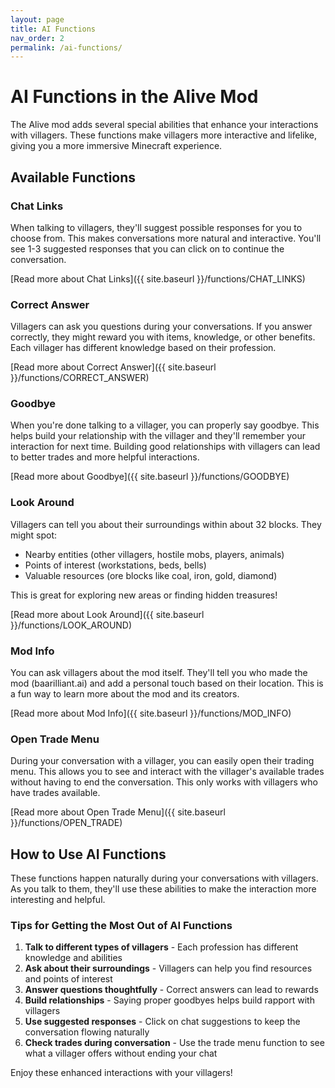```yaml
---
layout: page
title: AI Functions
nav_order: 2
permalink: /ai-functions/
---
```


# AI Functions in the Alive Mod

The Alive mod adds several special abilities that enhance your interactions with villagers. These functions make villagers more interactive and lifelike, giving you a more immersive Minecraft experience.

## Available Functions

### Chat Links

When talking to villagers, they'll suggest possible responses for you to choose from. This makes conversations more natural and interactive. You'll see 1-3 suggested responses that you can click on to continue the conversation.

[Read more about Chat Links]({{ site.baseurl }}/functions/CHAT_LINKS)

### Correct Answer

Villagers can ask you questions during your conversations. If you answer correctly, they might reward you with items, knowledge, or other benefits. Each villager has different knowledge based on their profession.

[Read more about Correct Answer]({{ site.baseurl }}/functions/CORRECT_ANSWER)

### Goodbye

When you're done talking to a villager, you can properly say goodbye. This helps build your relationship with the villager and they'll remember your interaction for next time. Building good relationships with villagers can lead to better trades and more helpful interactions.

[Read more about Goodbye]({{ site.baseurl }}/functions/GOODBYE)

### Look Around

Villagers can tell you about their surroundings within about 32 blocks. They might spot:

- Nearby entities (other villagers, hostile mobs, players, animals)
- Points of interest (workstations, beds, bells)
- Valuable resources (ore blocks like coal, iron, gold, diamond)

This is great for exploring new areas or finding hidden treasures!

[Read more about Look Around]({{ site.baseurl }}/functions/LOOK_AROUND)

### Mod Info

You can ask villagers about the mod itself. They'll tell you who made the mod (baarilliant.ai) and add a personal touch based on their location. This is a fun way to learn more about the mod and its creators.

[Read more about Mod Info]({{ site.baseurl }}/functions/MOD_INFO)

### Open Trade Menu

During your conversation with a villager, you can easily open their trading menu. This allows you to see and interact with the villager's available trades without having to end the conversation. This only works with villagers who have trades available.

[Read more about Open Trade Menu]({{ site.baseurl }}/functions/OPEN_TRADE)

## How to Use AI Functions

These functions happen naturally during your conversations with villagers. As you talk to them, they'll use these abilities to make the interaction more interesting and helpful.

### Tips for Getting the Most Out of AI Functions

1. **Talk to different types of villagers** - Each profession has different knowledge and abilities
2. **Ask about their surroundings** - Villagers can help you find resources and points of interest
3. **Answer questions thoughtfully** - Correct answers can lead to rewards
4. **Build relationships** - Saying proper goodbyes helps build rapport with villagers
5. **Use suggested responses** - Click on chat suggestions to keep the conversation flowing naturally
6. **Check trades during conversation** - Use the trade menu function to see what a villager offers without ending your chat

Enjoy these enhanced interactions with your villagers!
